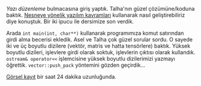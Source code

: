 
*Yazı düzenleme* bulmacasına giriş yaptık. Talha'nın güzel çözümüne/koduna baktık. [Nesneye yönelik yazılım kavramları](sınıf-yapı-kavramı.md) kullanarak nasıl geliştirebiliriz diye konuştuk. Bir iki ipucu ile dersimize son verdik.    

Arada `int main(int, char**)` kullanarak programımıza komut satırından girdi alma becerisi ekledik. Asel ve Talha çok güzel sorular sordu. O sayede iki ve üç boyutlu dizilere (vektör, matris ve hatta tensörlere) baktık. Yüksek boyutlu dizileri, işlevlere girdi olarak soktuk, işlevlerin çıktısı olarak kullandık. `ostream& operator<<` işlemcisine yüksek boyutlu dizilerimizi yazmayı öğrettik. `vector::push_pack` yöntemini gözden geçirdik...

[Görsel kayıt](https://drive.google.com/file/d/143UKi-DCpFAQ2SKPtiprna0TpuaO5g1D/) bir saat 24 dakika uzunluğunda. 